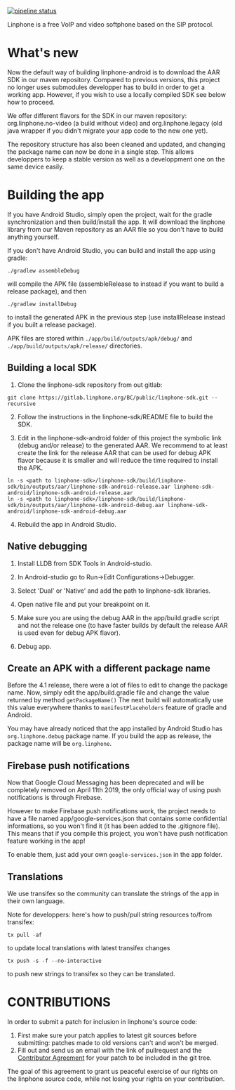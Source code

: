 [![pipeline status](https://gitlab.linphone.org/BC/public/linphone-android/badges/master/pipeline.svg)](https://gitlab.linphone.org/BC/public/linphone-android/commits/master)

Linphone is a free VoIP and video softphone based on the SIP protocol.

# What's new

Now the default way of building linphone-android is to download the AAR SDK in our maven repository.
Compared to previous versions, this project no longer uses submodules developper has to build in order to get a working app.
However, if you wish to use a locally compiled SDK see below how to proceed.

We offer different flavors for the SDK in our maven repository: org.linphone.no-video (a build without video) and org.linphone.legacy (old java wrapper if you didn't migrate your app code to the new one yet).

The repository structure has also been cleaned and updated, and changing the package name can now be done in a single step.
This allows developpers to keep a stable version as well as a developpment one on the same device easily.

# Building the app

If you have Android Studio, simply open the project, wait for the gradle synchronization and then build/install the app.
It will download the linphone library from our Maven repository as an AAR file so you don't have to build anything yourself.

If you don't have Android Studio, you can build and install the app using gradle:
```
./gradlew assembleDebug
```
will compile the APK file (assembleRelease to instead if you want to build a release package), and then
```
./gradlew installDebug
```
to install the generated APK in the previous step (use installRelease instead if you built a release package).

APK files are stored within ```./app/build/outputs/apk/debug/``` and ```./app/build/outputs/apk/release/``` directories.

## Building a local SDK

1. Clone the linphone-sdk repository from out gitlab:
```
git clone https://gitlab.linphone.org/BC/public/linphone-sdk.git --recursive
```

2. Follow the instructions in the linphone-sdk/README file to build the SDK.

3. Edit in the linphone-sdk-android folder of this project the symbolic link (debug and/or release) to the generated AAR.
We recommend to at least create the link for the release AAR that can be used for debug APK flavor because it is smaller and will reduce the time required to install the APK.
```
ln -s <path to linphone-sdk>/linphone-sdk/build/linphone-sdk/bin/outputs/aar/linphone-sdk-android-release.aar linphone-sdk-android/linphone-sdk-android-release.aar
ln -s <path to linphone-sdk>/linphone-sdk/build/linphone-sdk/bin/outputs/aar/linphone-sdk-android-debug.aar linphone-sdk-android/linphone-sdk-android-debug.aar
```

4. Rebuild the app in Android Studio.

## Native debugging

1. Install LLDB from SDK Tools in Android-studio.

2. In Android-studio go to Run->Edit Configurations->Debugger.

3. Select 'Dual' or 'Native' and add the path to linphone-sdk libraries.

4. Open native file and put your breakpoint on it.

5. Make sure you are using the debug AAR in the app/build.gradle script and not the release one (to have faster builds by default the release AAR is used even for debug APK flavor).

6. Debug app.

## Create an APK with a different package name

Before the 4.1 release, there were a lot of files to edit to change the package name.
Now, simply edit the app/build.gradle file and change the value returned by method ```getPackageName()```
The next build will automatically use this value everywhere thanks to ```manifestPlaceholders``` feature of gradle and Android.

You may have already noticed that the app installed by Android Studio has ```org.linphone.debug``` package name.
If you build the app as release, the package name will be ```org.linphone```. 

## Firebase push notifications

Now that Google Cloud Messaging has been deprecated and will be completely removed on April 11th 2019, the only official way of using push notifications is through Firebase.

However to make Firebase push notifications work, the project needs to have a file named app/google-services.json that contains some confidential informations, so you won't find it (it has been added to the .gitignore file).
This means that if you compile this project, you won't have push notification feature working in the app!

To enable them, just add your own ```google-services.json``` in the app folder.

## Translations

We use transifex so the community can translate the strings of the app in their own language.

Note for developpers: here's how to push/pull string resources to/from transifex:
```
tx pull -af
```
to update local translations with latest transifex changes
```
tx push -s -f --no-interactive
```
to push new strings to transifex so they can be translated.

# CONTRIBUTIONS

In order to submit a patch for inclusion in linphone's source code:

1.    First make sure your patch applies to latest git sources before submitting: patches made to old versions can't and won't be merged.
2.    Fill out and send us an email with the link of pullrequest and the [Contributor Agreement](http://www.belledonne-communications.com/downloads/Belledonne_communications_CA.pdf) for your patch to be included in the git tree.

The goal of this agreement to grant us peaceful exercise of our rights on the linphone source code, while not losing your rights on your contribution.

